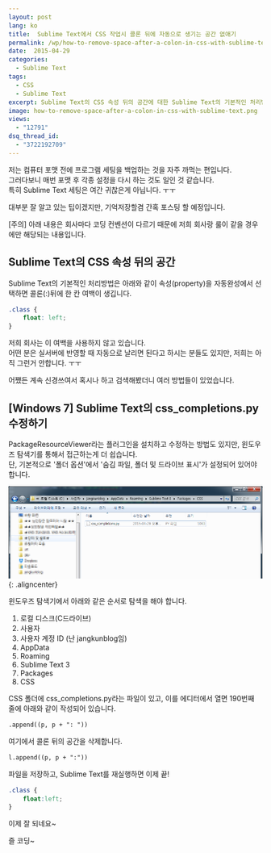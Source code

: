 ```yaml
---
layout: post
lang: ko
title:  Sublime Text에서 CSS 작업시 콜론 뒤에 자동으로 생기는 공간 없애기
permalink: /wp/how-to-remove-space-after-a-colon-in-css-with-sublime-text/
date:  2015-04-29
categories:
  - Sublime Text
tags:
  - CSS
  - Sublime Text
excerpt: Sublime Text의 CSS 속성 뒤의 공간에 대한 Sublime Text의 기본적인 처리방법은 아래와 같이 속성(property)을 자동완성에서 선택하면 콜론(:)뒤에 한 칸 여백이 생깁니다. 저희 회사는 이 여백을 사용하지 않고 있습니다. 어떤 분은 실서버에 반영할 때 자동으로 날리면 된다고 하시는 분들도 있지만, 저희는 아직 그런거 안합니다. 어쨌든 계속 신경쓰여서 혹시나 하고 검색해봤더니 여러 방법들이 있었습니다. PackageResourceViewer라는 플러그인을 설치하고 수정하는 방법도 있지만, 윈도우즈 탐색기를 통해서 접근하는게 더 쉽습니다. 단, 기본적으로 ‘폴더 옵션’에서 ‘숨김 파일, 폴더 및 드라이브 표시’가 설정되어 있어야 합니다. 위 경로대로 가면 css_completions.py라는 파일이 있고, 이를 에디터에서 열면 190번째
image: how-to-remove-space-after-a-colon-in-css-with-sublime-text.png
views:
  - "12791"
dsq_thread_id:
  - "3722192709"
---
```


저는 컴퓨터 포맷 전에 프로그램 세팅을 백업하는 것을 자주 까먹는 편입니다.  
그러다보니 매번 포맷 후 각종 설정을 다시 하는 것도 일인 것 같습니다.  
특히 Sublime Text 세팅은 여간 귀찮은게 아닙니다. ㅜㅜ

대부분 잘 알고 있는 팁이겠지만, 기억저장할겸 간혹 포스팅 할 예정입니다.

[주의] 아래 내용은 회사마다 코딩 컨벤션이 다르기 때문에 저희 회사랑 룰이 같을 경우에만 해당되는 내용입니다.

## Sublime Text의 CSS 속성 뒤의 공간

Sublime Text의 기본적인 처리방법은 아래와 같이 속성(property)을 자동완성에서 선택하면 콜론(:)뒤에 한 칸 여백이 생깁니다.

``` css
.class {
	float: left;
}
```

저희 회사는 이 여백을 사용하지 않고 있습니다.  
어떤 분은 실서버에 반영할 때 자동으로 날리면 된다고 하시는 분들도 있지만, 저희는 아직 그런거 안합니다. ㅜㅜ

어쨌든 계속 신경쓰여서 혹시나 하고 검색해봤더니 여러 방법들이 있었습니다.

## [Windows 7] Sublime Text의 css_completions.py 수정하기

PackageResourceViewer라는 플러그인을 설치하고 수정하는 방법도 있지만, 윈도우즈 탐색기를 통해서 접근하는게 더 쉽습니다.  
단, 기본적으로 '폴더 옵션'에서 '숨김 파일, 폴더 및 드라이브 표시'가 설정되어 있어야 합니다.

![sublime-text-css-completions-py](/assets/img/2015/sublime-text-css-completions-py.png){: .aligncenter}

윈도우즈 탐색기에서 아래와 같은 순서로 탐색을 해야 합니다.

  1. 로컬 디스크(C드라이브)
  2. 사용자
  3. 사용자 계정 ID (난 jangkunblog임)
  4. AppData
  5. Roaming
  6. Sublime Text 3
  7. Packages
  8. CSS

CSS 폴더에 css_completions.py라는 파일이 있고, 이를 에디터에서 열면 190번째 줄에 아래와 같이 작성되어 있습니다.

``` html
.append((p, p + ": "))
```

여기에서 콜론 뒤의 공간을 삭제합니다.

``` html
l.append((p, p + ":"))
```

파일을 저장하고, Sublime Text를 재실행하면 이제 끝!

``` css
.class {
	float:left;
}
```

이제 잘 되네요~

즐 코딩~